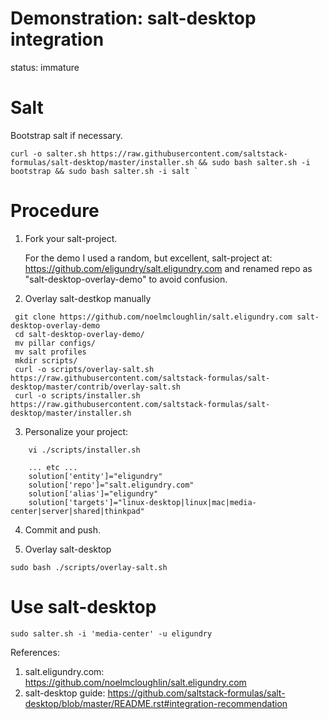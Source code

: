 # Demonstration: salt-desktop integration

status: immature

# Salt

Bootstrap salt if necessary.
```
curl -o salter.sh https://raw.githubusercontent.com/saltstack-formulas/salt-desktop/master/installer.sh && sudo bash salter.sh -i bootstrap && sudo bash salter.sh -i salt `
```

# Procedure

1. Fork your salt-project.
   
   For the demo I used a random, but excellent, salt-project at: https://github.com/eligundry/salt.eligundry.com and renamed repo as "salt-desktop-overlay-demo" to avoid confusion.

2. Overlay salt-destkop manually
```
 git clone https://github.com/noelmcloughlin/salt.eligundry.com salt-desktop-overlay-demo
 cd salt-desktop-overlay-demo/
 mv pillar configs/
 mv salt profiles
 mkdir scripts/
 curl -o scripts/overlay-salt.sh https://raw.githubusercontent.com/saltstack-formulas/salt-desktop/master/contrib/overlay-salt.sh
 curl -o scripts/installer.sh https://raw.githubusercontent.com/saltstack-formulas/salt-desktop/master/installer.sh
```

3. Personalize your project:
```
    vi ./scripts/installer.sh

    ... etc ...
    solution['entity']="eligundry"
    solution['repo']="salt.eligundry.com"
    solution['alias']="eligundry"
    solution['targets']="linux-desktop|linux|mac|media-center|server|shared|thinkpad"
```

4. Commit and push.

5. Overlay salt-desktop
```
sudo bash ./scripts/overlay-salt.sh
```


# Use salt-desktop
```
sudo salter.sh -i 'media-center' -u eligundry
```


References:
 1. salt.eligundry.com: https://github.com/noelmcloughlin/salt.eligundry.com
 2. salt-desktop guide: https://github.com/saltstack-formulas/salt-desktop/blob/master/README.rst#integration-recommendation
